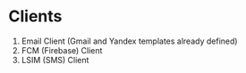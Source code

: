 # Clients

1) Email Client (Gmail and Yandex templates already defined)
2) FCM (Firebase) Client
3) LSIM (SMS) Client
